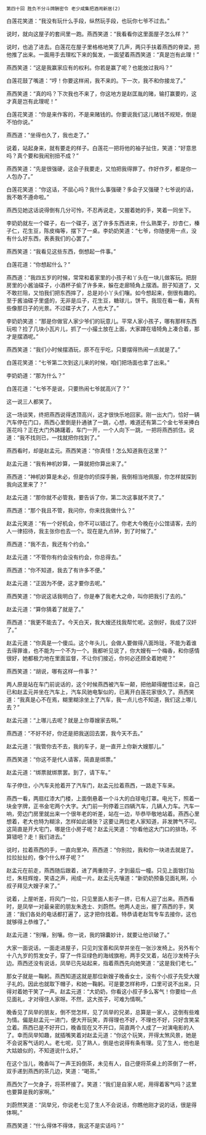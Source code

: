    第四十回 胜负不分斗牌酬密令 老少咸集把酒闹新居(2) 

   白莲花笑道：“我没有玩什么手段，纵然玩手段，也玩你七爷不过去。”

   说时，就向这屋子的套间里一跑。燕西笑道：“我看看你这里面屋子怎么样？”

   说时，也追了进去。白莲花在屋子里格格地笑了几声，两只手扶着燕西的脊梁，把他推了出来。一面用手去理松下来的鬓发，一面望着燕西笑道：“真是岂有此理！”

   燕西笑道：“这是我赢家应有的权利。你若是赢了呢？也能放过我吗？”

   白莲花鼓了嘴道：“哼！你要这样闹，我不来的。下一次，我不和你接龙了。”

   燕西笑道：“真的吗？下次我也不来了，你这地方是赵匡胤的赌，输打赢要的，这才真是岂有此理呢！”

   白莲花笑道：“你是来作客的，不是来赌钱的。你要说我们这儿赌钱不规矩，倒是不怕你说。”

   燕西道：“坐得也久了，我也走了。”

   说着，站起身来，就有要走的样子。白莲花一把将他的袖子扯住，笑道：“好意思吗？真个要和我闹别扭不成？”

   燕西笑道：“先是很强硬，这会子我要走，又怕把我得罪了。作好作歹，都是你一人包办了。”

   白莲花笑道：“你这话，不屈心吗？我什么事强硬？多会子又强硬？七爷说的话，我不敢不遵命啦。”

   燕西见她这话说得倒有几分可怜，不忍再说走，又握着她的手，笑着一同坐下。

   李奶奶就左一个碟子，右一个碟子，送了许多东西进来，什么熟栗子，炒杏仁，榛子仁，花生豆，陈皮梅等，摆下了一桌。李奶奶笑道：“七爷，你随便用一点，没有什么好东西，表表我们的心罢了。”

   燕西笑道：“我看见这些东西，倒想起一件事。”

   白莲花道：“你想起什么？”

   燕西道：“我四五岁的时候，常常和着家里的小孩子和丫头在一块儿做客玩。把厨房里的小酱油碟子，小酒杯子偷了许多来，躲在走廊犄角上摆酒。厨子知道了，又不敢拦阻，又怕我们把东西摔了，总是对小丫头们嚷。如今想起来，倒很有趣的。至于酱油碟子里盛的，无非是瓜子，花生豆，糖球儿，饼干。我现在看一看，真有些像那日子的光景。不过碟子大了，人也大了。”

   李奶奶笑道：“那是你做官人家少爷们的玩意儿。平常人家小孩子，哪有那样东西玩啦？捡了几块小瓦片儿，抓了一小撮土放在上面，大家蹲在墙犄角上凑合着，那才是摆酒呢。”

   燕西笑道：“我们小时候摆酒玩，原不在乎吃，只要摆得热闹一点就是了。”

   白莲花笑道：“七爷第二次到这儿来的时候，咱们把场面也拿了出来。”

   李奶奶道：“那为什么？”

   白莲花道：“七爷不是说，只要热闹七爷就高兴了？”

   这一说三人都笑了。

   这一场谈笑，终把燕西说得透顶高兴，这才很快乐地回家。刚一出大门，恰好一辆汽车停在门口，燕西心里倒是扑通骇了一跳，心想，难道还有第二个金七爷来捧白莲花吗？正在大门外踌躇着，车门一开，一个人向下一跳，一把将燕西抓住。说道：“我不找则已，一找就把你找到了。”

   燕西看时，却是赵孟元。燕西笑道：“你真怪！怎么知道我在这里？”

   赵孟元道：“我有神机妙算，一算就把你算出来了。”

   燕西道：“神机妙算是未必，但是你的侦探手腕，我倒相当地佩服，你怎样就探到我向这里来了？”

   赵孟元道：“那你就不必管我，要告诉了你，第二次这事就不灵了。”

   燕西道：“那个我且不管，我问你，你来找我做什么？”

   赵孟元笑道：“有一个好机会，你不可以错过了。你老大今晚在小公馆请客，去的人一律招待，我主张你也去一个。现在是九点钟，到了时候了。”

   燕西道：“我不去，我还有个约会。”

   赵孟元道：“不管你有约会没有约会，你总得去。”

   燕西道：“你不知道，我去了有许多不便。”

   赵孟元道：“正因为不便，这才要你去呢。”

   燕西笑道：“你说这话我明白了，你是奉了我老大之命，叫你把我引了去的。”

   赵孟元道：“算你猜着了就是了。”

   燕西道：“我更不能去了。今天白天，我大嫂还找我帮忙呢。这倒好，我成了汉奸了。”

   赵孟元道：“你真是一个傻瓜。这个年头儿，会做人要做得八面玲珑，不能为着谁去得罪谁，也不能为一个不为一个。我都听见说了，你大嫂有一个梅香，和你感情很好，她都极力地在里面监督，不让你们接近，你何必还顾全着她呢？”

   燕西笑道：“胡说，哪有这样一件事？”

   两人原是站在车门前说话的，这个时候燕西被汽车一颠，把他颠得醒悟过来，自己已和赵孟元并坐在汽车上，汽车风驰电掣似的，已离开白莲花家很久了。燕西笑道：“我真是心不在焉，糊里糊涂坐上了汽车，我一点儿也不知道，我们这上哪儿去？”

   赵孟元道：“上哪儿去呢？就是上你尊嫂家去啊。”

   燕西道：“不好不好，你还是把我送回去罢，我今天不去。”

   赵孟元道：“我管你去不去，我的车子，是一直开上你新大嫂那儿。”

   燕西笑道：“你这不是代人请客，简直是绑票。”

   赵孟元道：“绑票就绑票罢。到了，请下车。”

   车子停住，小汽车夫抢着开了汽车门，赵孟元拉着燕西，一路走下车来。

   燕西一看，两扇红漆大门楼，上面倒悬着一个斗大的白球电灯罩。电光下，照着一块金字牌，正书金宅两个大字。大门前一列停着三四辆汽车，几辆人力车。汽车一响，旁边门房里就出来一个很年老的听差，站在一边，毕恭毕敬地站着。燕西心里想着，老大也特为糊涂，怎样如此铺张？这要让两位老人家知道，非发脾气不可。这简直是开大宅门，哪是住小房子呢？赵孟元笑道：“你看他这大门口的排场，不算错吧？走！我们进去。”

   说时，拉着燕西的手，一直向里冲。燕西道：“你别拉，我和你一块进去就是了。拉拉扯扯的，像个什么样子呢？”

   赵孟元在前走，燕西随后跟着，进了两重院子，才到最后一幢。只见上面银灯灿烂，朱柱辉煌，笑语之声，闹成一片。赵孟元先嚷道：“新奶奶预备见面礼啊，小叔子拜见大嫂子来了。”

   说着，上屋听差，将风门一拉，只见里面人影子一挤，已有人迎了出来。燕西看时，是凤举一对最亲密的朋友朱逸士、刘蔚然。他两人走出，握了燕西的手，笑道：“我们各处的电话都打遍了，这才把你找着。特恭请老赵驾专车去接你，这也就够得上恭维了。”

   赵孟元道：“别嚷，别嚷。你一说，我的锦囊妙计，就要让他识破了。”

   大家一面说话，一面走进屋子，只见刘宝善和凤举并坐在一张沙发椅上。另外有个十八九岁的剪发女子，穿了一件豆绿色的海绒旗袍，两手交叉着，站在沙发椅子头边。燕西还没有说话，凤举已先站起来，指着燕西先向她笑道：“这是我们老七。”

   那女子就是一鞠躬。燕西知道这就是那位新嫂子晚香女士，没有个小叔子先受大嫂子礼的。因此也就取下帽子，和她一鞠躬。可是要怎样称呼，口里可说不出来，只得对着她干笑了一声。赵孟元道：“大奶奶，你看这小叔子多么客气！你要给一点见面礼，才对得住人家呀。不然，这大孩子，可难为情啊。”

   晚香见了凤举的朋友，倒不觉怎样，见了凤举的兄弟，总算是一家人，这倒有些难为情。偏是赵孟元一进门，便大开玩笑，弄得理也不好，不理也不好，只好含笑呆立着。燕西已是不好开口，晚香现在又不开口，简直两个人成了一对演电影的人了。幸而凤举知趣，就插嘴笑着对赵孟元道：“你这个玩笑，开得太煞风景，她是不会说客气话的人。老七呢，见了熟人，倒是也说得有条有理。见了生人，他也是大姑娘似的，不知道说什么好。”

   在这个当儿，晚香叫了一声王妈倒茶，未见有人，自己便将茶桌上的茶倒了一杯，双手递到燕西的茶几边，笑道：“喝茶。”

   燕西欠了一欠身子，将茶杯接了。笑道：“我们是自家人呢，用得着客气吗？这里也要算是我的家啊。”

   刘蔚然笑道：“凤举兄，你说老七见了生人不会说话，你瞧他刚才说的话，很是得体啊。”

   燕西笑道：“什么得体不得体，我这不是实话吗？”

